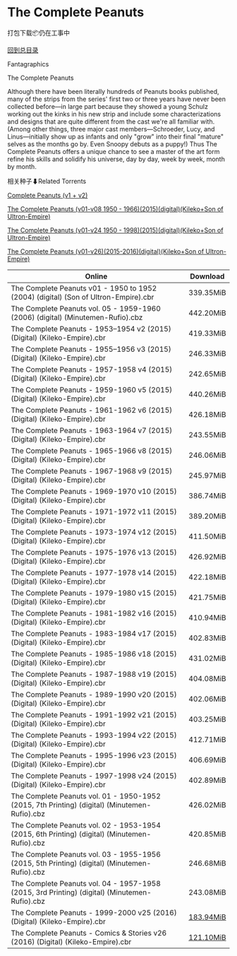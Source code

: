 # The Complete Peanuts

打包下载📦仍在工事中

[回到总目录](/Catalogs.md)

Fantagraphics

The Complete Peanuts

Although there have been literally hundreds of Peanuts books published, many of the strips from the series' first two or three years have never been collected before―in large part because they showed a young Schulz working out the kinks in his new strip and include some characterizations and designs that are quite different from the cast we're all familiar with. (Among other things, three major cast members―Schroeder, Lucy, and Linus―initially show up as infants and only "grow" into their final "mature" selves as the months go by. Even Snoopy debuts as a puppy!) Thus The Complete Peanuts offers a unique chance to see a master of the art form refine his skills and solidify his universe, day by day, week by week, month by month.





相关种子⬇Related Torrents

[Complete Peanuts (v1 + v2)](https://github.com/alicewish/markdown/blob/master/torrent/Complete-Peanuts--v1---v2.md)

[The Complete Peanuts (v01-v08 1950 - 1966)(2015)(digital)(Kileko+Son of Ultron-Empire)](https://github.com/alicewish/markdown/blob/master/torrent/The-Complete-Peanuts--v01-v08-1950---1966--2015--digital--Kileko-Son-of-Ultron-Empire.md)

[The Complete Peanuts (v01-v24 1950 - 1998)(2015)(digital)(Kileko+Son of Ultron-Empire)](https://github.com/alicewish/markdown/blob/master/torrent/The-Complete-Peanuts--v01-v24-1950---1998--2015--digital--Kileko-Son-of-Ultron-Empire.md)

[The Complete Peanuts (v01-v26)(2015-2016)(digital)(Kileko+Son of Ultron-Empire)](https://github.com/alicewish/markdown/blob/master/torrent/The-Complete-Peanuts--v01-v26--2015-2016--digital--Kileko-Son-of-Ultron-Empire.md)

Online | Download
--- | ---
The Complete Peanuts v01 - 1950 to 1952 (2004) (digital) (Son of Ultron-Empire).cbr | 339.35MiB
The Complete Peanuts vol. 05 - 1959-1960 (2006) (digital) (Minutemen-Rufio).cbz | 442.20MiB
The Complete Peanuts - 1953–1954 v2 (2015) (Digital) (Kileko-Empire).cbr | 419.33MiB
The Complete Peanuts - 1955–1956 v3 (2015) (Digital) (Kileko-Empire).cbr | 246.33MiB
The Complete Peanuts - 1957-1958 v4 (2015) (Digital) (Kileko-Empire).cbr | 242.65MiB
The Complete Peanuts - 1959-1960 v5 (2015) (Digital) (Kileko-Empire).cbr | 440.26MiB
The Complete Peanuts - 1961-1962 v6 (2015) (Digital) (Kileko-Empire).cbr | 426.18MiB
The Complete Peanuts - 1963-1964 v7 (2015) (Digital) (Kileko-Empire).cbr | 243.55MiB
The Complete Peanuts - 1965-1966 v8 (2015) (Digital) (Kileko-Empire).cbr | 246.06MiB
The Complete Peanuts - 1967-1968 v9 (2015) (Digital) (Kileko-Empire).cbr | 245.97MiB
The Complete Peanuts - 1969-1970 v10 (2015) (Digital) (Kileko-Empire).cbr | 386.74MiB
The Complete Peanuts - 1971-1972 v11 (2015) (Digital) (Kileko-Empire).cbr | 389.20MiB
The Complete Peanuts - 1973-1974 v12 (2015) (Digital) (Kileko-Empire).cbr | 411.50MiB
The Complete Peanuts - 1975-1976 v13 (2015) (Digital) (Kileko-Empire).cbr | 426.92MiB
The Complete Peanuts - 1977-1978 v14 (2015) (Digital) (Kileko-Empire).cbr | 422.18MiB
The Complete Peanuts - 1979-1980 v15 (2015) (Digital) (Kileko-Empire).cbr | 421.75MiB
The Complete Peanuts - 1981-1982 v16 (2015) (Digital) (Kileko-Empire).cbr | 410.94MiB
The Complete Peanuts - 1983-1984 v17 (2015) (Digital) (Kileko-Empire).cbr | 402.83MiB
The Complete Peanuts - 1985-1986 v18 (2015) (Digital) (Kileko-Empire).cbr | 431.02MiB
The Complete Peanuts - 1987-1988 v19 (2015) (Digital) (Kileko-Empire).cbr | 404.08MiB
The Complete Peanuts - 1989-1990 v20 (2015) (Digital) (Kileko-Empire).cbr | 402.06MiB
The Complete Peanuts - 1991-1992 v21 (2015) (Digital) (Kileko-Empire).cbr | 403.25MiB
The Complete Peanuts - 1993-1994 v22 (2015) (Digital) (Kileko-Empire).cbr | 412.71MiB
The Complete Peanuts - 1995-1996 v23 (2015) (Digital) (Kileko-Empire).cbr | 406.69MiB
The Complete Peanuts - 1997-1998 v24 (2015) (Digital) (Kileko-Empire).cbr | 402.89MiB
The Complete Peanuts vol. 01 - 1950-1952 (2015, 7th Printing) (digital) (Minutemen-Rufio).cbz | 426.02MiB
The Complete Peanuts vol. 02 - 1953-1954 (2015, 6th Printing) (digital) (Minutemen-Rufio).cbz | 420.85MiB
The Complete Peanuts vol. 03 - 1955-1956 (2015, 5th Printing) (digital) (Minutemen-Rufio).cbz | 246.68MiB
The Complete Peanuts vol. 04 - 1957-1958 (2015, 3rd Printing) (digital) (Minutemen-Rufio).cbz | 243.08MiB
The Complete Peanuts - 1999-2000 v25 (2016) (Digital) (Kileko-Empire).cbr | [183.94MiB](https://pan.baidu.com/s/1hrG8swk#list/path=%2F0-Day%20Week%20of%202016%20Q2%2F0-Day%20Week%20of%202016.05.11%2F%E3%82%BD%E3%82%AD%E3%82%B3%E3%82%BF%E3%82%B9%E3%82%B1%E3%82%B3%E3%82%A2%E3%82%AA%E3%82%A2%E3%82%BB%E3%82%B3%E3%82%AB%E3%82%A6%E3%82%B5%E3%82%BB%E3%82%A4%E3%82%B7%E3%82%BD%E3%82%B7%E3%82%BF%E3%82%B3%E3%82%AF%E3%82%A8%E3%82%A8%E3%82%B5%E3%82%BD%E3%82%A4%E3%82%BF%E3%82%A2%E3%82%AA%E3%82%AB&parentPath=%2F0-Day%20Week%20of%202016%20Q2)
The Complete Peanuts - Comics & Stories v26 (2016) (Digital) (Kileko-Empire).cbr | [121.10MiB](https://pan.baidu.com/s/1eSNElLS#list/path=%2F0-Day%20Week%20of%202016%20Q4%2F0-Day%20Week%20of%202016.11.23%2F%E3%82%AB%E3%82%B5%E3%82%BB%E3%82%A4%E3%82%BB%E3%82%AB%E3%82%AA%E3%82%A8%E3%82%BD%E3%82%B3%E3%82%AF%E3%82%A2%E3%82%B3%E3%82%B1%E3%82%B5%E3%82%B9%E3%82%AA%E3%82%A4%E3%82%AA%E3%82%AA%E3%82%AF%E3%82%A4%E3%82%A2%E3%82%B9%E3%82%B3%E3%82%B1%E3%82%AF%E3%82%AB%E3%82%B3%E3%82%BF%E3%82%A8%E3%82%A2&parentPath=%2F0-Day%20Week%20of%202016%20Q4)